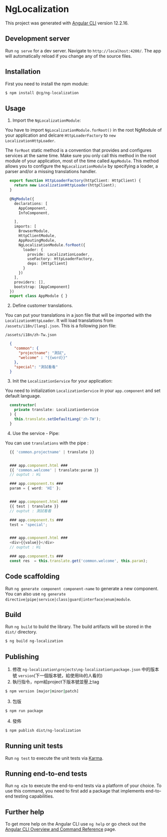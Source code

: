 # NgLocalization

This project was generated with [Angular CLI](https://github.com/angular/angular-cli) version 12.2.16.

## Development server

Run `ng serve` for a dev server. Navigate to `http://localhost:4200/`. The app will automatically reload if you change any of the source files.

## Installation
First you need to install the npm module:
```sh
$ npm install @cg/ng-localization
```

## Usage

1. Import the `NgLocalizationModule`: 

  You have to import `NgLocalizationModule.forRoot()` in the root NgModule of your application and delcare `HttpLoaderFactory` to `new LocalizationHttpLoader`.

  The `forRoot` static method is a convention that provides and configures services at the same time. Make sure you only call this method in the root module of your application, most of the time called `AppModule`. This method allows you to configure the `NgLocalizationModule` by specifying a loader, a parser and/or a missing translations handler.

  ```ts
    export function HttpLoaderFactory(httpClient: HttpClient) {
      return new LocalizationHttpLoader(httpClient);
    }

    @NgModule({
      declarations: [
        AppComponent,
        InfoComponent,

      ],
      imports: [
        BrowserModule,
        HttpClientModule,
        AppRoutingModule,
        NgLocalizationModule.forRoot({
          loader: {
            provide: LocalizationLoader,
            useFactory: HttpLoaderFactory,
            deps: [HttpClient]
          }
        })
      ],
      providers: [],
      bootstrap: [AppComponent]
    })
    export class AppModule { }
  ```

2. Define customer translations.

  You can put your translations in a json file that will be imported with the `LocalizationHttpLoader`. It will load translations from `/assets/i18n/[lang].json`. This is a following json file: 

  `/assets/i18n/zh-Tw.json`
  ```json
    {
      "common": {
        "projectname": "測試",
        "welcome" : "{{word}}"
      },
      "special": "測試看看"
    }
  ```

3. Init the `LocalizationService` for your application:

  You need to initialization `LocalizationService` in your `app.component` and set default language.

  ```ts
    constructor(
      private translate: LocalizationService
    ) {
      this.translate.setDefaultLang('zh-TW');
    }
  ```

4.  Use the service - Pipe:

  You can use `translations` with the pipe : 

  ```ts
    {{ 'common.projectname' | translate }}


    ### app.component.html ###
    {{ 'common.welcome' | translate:param }}
    // ouptut : Hi 

    ### app.component.ts ###
    param = { word: 'HI' };


    ### app.component.html ###
    {{ test | translate }}
    // ouptut : 測試看看 

    ### app.component.ts ###
    test = 'special';


    ### app.component.html ###
    <div>{{value}}</div>
    // ouptut : Hi

    ### app.component.ts ###
    const res  = this.translate.get('common.welcome', this.param);
  ```

## Code scaffolding

Run `ng generate component component-name` to generate a new component. You can also use `ng generate directive|pipe|service|class|guard|interface|enum|module`.

## Build

Run `ng build` to build the library. The build artifacts will be stored in the `dist/` directory.
```sh
$ ng build ng-localization
```

## Publishing

1.  修改 `ng-localization\projects\ng-localization\package.json` 中的版本號 `version`(下一個版本號，給使用lib的人看的) 
2.  執行指令，npm給project下版本號並壓上tag  
```sh
$ npm version [major|minor|patch]
```
3.  包版
```sh
$ npm run package
```
4.  發佈
```sh
$ npm publish dist/ng-localization
```

## Running unit tests

Run `ng test` to execute the unit tests via [Karma](https://karma-runner.github.io).

## Running end-to-end tests

Run `ng e2e` to execute the end-to-end tests via a platform of your choice. To use this command, you need to first add a package that implements end-to-end testing capabilities.

## Further help

To get more help on the Angular CLI use `ng help` or go check out the [Angular CLI Overview and Command Reference](https://angular.io/cli) page.
